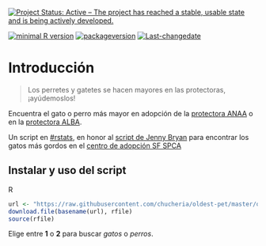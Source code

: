 
[![Project Status: Active – The project has reached a stable, usable
state and is being actively
developed.](http://www.repostatus.org/badges/latest/active.svg)](http://www.repostatus.org/#active)

[![minimal R
version](https://img.shields.io/badge/R%3E%3D-3.3.1-6666ff.svg)](https://cran.r-project.org/)
[![packageversion](https://img.shields.io/badge/Package%20version-0.2.0-orange.svg?style=flat-square)](commits/master)
[![Last-changedate](https://img.shields.io/badge/last%20change-2019--04--22-yellowgreen.svg)](/commits/master)

<!-- README.md is generated from README.Rmd. Please edit that file -->

# Introducción

> Los perretes y gatetes se hacen mayores en las protectoras,
> ¡ayúdemoslos\!

Encuentra el gato o perro más mayor en adopción de la [protectora
ANAA](http://www.anaaweb.org/) o en la [protectora
ALBA](http://www.albaonline.org/).

Un script en [\#rstats](https://twitter.com/hashtag/rstats), en honor al
[script de Jenny Bryan](https://github.com/jennybc/fattest-cat) para
encontrar los gatos más gordos en el [centro de adopción SF
SPCA](https://www.sfspca.org/adoptions/cats)

## Instalar y uso del script

R

``` r
url <- "https://raw.githubusercontent.com/chucheria/oldest-pet/master/oldest-pet.R"
download.file(basename(url), rfile)
source(rfile)
```

Elige entre **1** o **2** para buscar *gatos* o *perros*.

